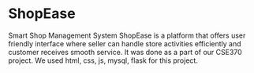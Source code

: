 # ShopEase
Smart Shop Management System
ShopEase is a platform that offers user friendly interface where seller can handle store activities efficiently and customer receives smooth service.
It was done as a part of our CSE370 project. We used html, css, js, mysql, flask for this project.
